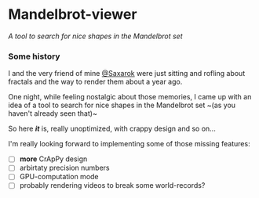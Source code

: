 # Mandelbrot-viewer
*A tool to search for nice shapes in the Mandelbrot set*

### Some history
I and the very friend of mine [@Saxarok](https://github.com/Saxarok) were just sitting and rofling about fractals and the way to render them about a year ago.

One night, while feeling nostalgic about those memories, I came up with an idea of a tool to search for nice shapes in the Mandelbrot set ~(as you haven't already seen that)~

So here ***it*** is, really unoptimized, with crappy design and so on...

I'm really looking forward to implementing some of those missing features:
  - [ ] **more** CrApPy design
  - [ ] arbirtaty precision numbers
  - [ ] GPU-computation mode
  - [ ] probably rendering videos to break some world-records?
